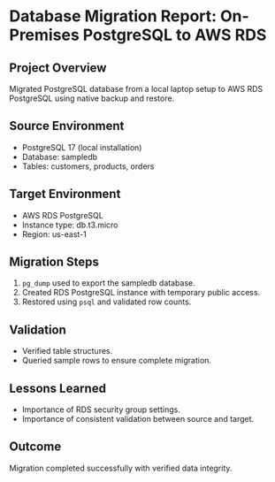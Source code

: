 # Database Migration Report: On-Premises PostgreSQL to AWS RDS

## Project Overview
Migrated PostgreSQL database from a local laptop setup to AWS RDS PostgreSQL using native backup and restore.

## Source Environment
- PostgreSQL 17 (local installation)
- Database: sampledb
- Tables: customers, products, orders

## Target Environment
- AWS RDS PostgreSQL
- Instance type: db.t3.micro
- Region: us-east-1

## Migration Steps
1. `pg_dump` used to export the sampledb database.
2. Created RDS PostgreSQL instance with temporary public access.
3. Restored using `psql` and validated row counts.

## Validation
- Verified table structures.
- Queried sample rows to ensure complete migration.

## Lessons Learned
- Importance of RDS security group settings.
- Importance of consistent validation between source and target.

## Outcome
Migration completed successfully with verified data integrity.

